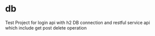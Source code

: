 # db
Test Project for login api with h2 DB connection and restful service api which include get post delete operation
